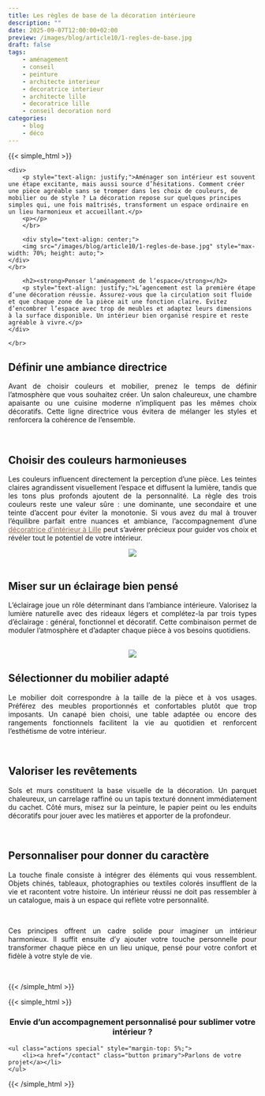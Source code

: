 ```yaml
---
title: Les règles de base de la décoration intérieure
description: ""
date: 2025-09-07T12:00:00+02:00
preview: /images/blog/article10/1-regles-de-base.jpg
draft: false
tags:
    - aménagement
    - conseil
    - peinture
    - architecte interieur
    - decoratrice interieur
    - architecte lille
    - decoratrice lille
    - conseil decoration nord
categories:
    - blog
    - déco
---
```


<!-- FM:Snippet:Start data:{"id":"Article","fields":[]} -->
{{< simple_html >}}

<div>
    
    <div>
        <p style="text-align: justify;">Aménager son intérieur est souvent une étape excitante, mais aussi source d’hésitations. Comment créer une pièce agréable sans se tromper dans les choix de couleurs, de mobilier ou de style ? La décoration repose sur quelques principes simples qui, une fois maîtrisés, transforment un espace ordinaire en un lieu harmonieux et accueillant.</p>
        <p></p>
        </br>

        <div style="text-align: center;">
        <img src="/images/blog/article10/1-regles-de-base.jpg" style="max-width: 70%; height: auto;">
    </div>
    </br>
        
        <h2><strong>Penser l’aménagement de l’espace</strong></h2>
        <p style="text-align: justify;">L’agencement est la première étape d’une décoration réussie. Assurez-vous que la circulation soit fluide et que chaque zone de la pièce ait une fonction claire. Évitez d’encombrer l’espace avec trop de meubles et adaptez leurs dimensions à la surface disponible. Un intérieur bien organisé respire et reste agréable à vivre.</p>    
    </div>
 
    </br>
</div>

<div>
    <h2><strong>Définir une ambiance directrice</strong></h2>
    <p style="text-align: justify;">Avant de choisir couleurs et mobilier, prenez le temps de définir l’atmosphère que vous souhaitez créer. Un salon chaleureux, une chambre apaisante ou une cuisine moderne n’impliquent pas les mêmes choix décoratifs. Cette ligne directrice vous évitera de mélanger les styles et renforcera la cohérence de l’ensemble.</p>
    <p></p>
</div>
 
</br>

<div>
    <h2><strong>Choisir des couleurs harmonieuses</strong></h2>
<p style="text-align: justify;">Les couleurs influencent directement la perception d’une pièce. Les teintes claires agrandissent visuellement l’espace et diffusent la lumière, tandis que les tons plus profonds ajoutent de la personnalité. La règle des trois couleurs reste une valeur sûre : une dominante, une secondaire et une teinte d’accent pour éviter la monotonie. Si vous avez du mal à trouver l’équilibre parfait entre nuances et ambiance, l’accompagnement d’une <a href="https://interieurdeco.fr/" style="color:#916347; text-decoration: underline;">
décoratrice d’intérieur à Lille</a> peut s’avérer précieux pour guider vos choix et révéler tout le potentiel de votre intérieur.</p>    
</div>

 <div style="text-align: center;">
        <img src="/images/blog/article10/2-regles-de-base.jpg" style="max-width: 70%; height: auto;">
</div>
</br>

<div>
    <h2><strong>Miser sur un éclairage bien pensé</strong></h2>
    <p style="text-align: justify;">L’éclairage joue un rôle déterminant dans l’ambiance intérieure. Valorisez la lumière naturelle avec des rideaux légers et complétez-la par trois types d’éclairage : général, fonctionnel et décoratif. Cette combinaison permet de moduler l’atmosphère et d’adapter chaque pièce à vos besoins quotidiens.</p>    
</div>
</br>
 <div style="text-align: center;">
        <img src="/images/blog/article10/4-peinture.webp" style="max-width: 70%; height: auto;">
</div>
<div>
    <h2><strong>Sélectionner du mobilier adapté</strong></h2>
    <p style="text-align: justify;">Le mobilier doit correspondre à la taille de la pièce et à vos usages. Préférez des meubles proportionnés et confortables plutôt que trop imposants. Un canapé bien choisi, une table adaptée ou encore des rangements fonctionnels facilitent la vie au quotidien et renforcent l’esthétisme de votre intérieur.</p>    
</div>

</br>

<div>
    <h2><strong>Valoriser les revêtements</strong></h2>
    <p style="text-align: justify;">Sols et murs constituent la base visuelle de la décoration. Un parquet chaleureux, un carrelage raffiné ou un tapis texturé donnent immédiatement du cachet. Côté murs, misez sur la peinture, le papier peint ou les enduits décoratifs pour jouer avec les matières et apporter de la profondeur.</p>    
</div>
</br>

<div>
    <h2><strong>Personnaliser pour donner du caractère</strong></h2>
    <p style="text-align: justify;">La touche finale consiste à intégrer des éléments qui vous ressemblent. Objets chinés, tableaux, photographies ou textiles colorés insufflent de la vie et racontent votre histoire. Un intérieur réussi ne doit pas ressembler à un catalogue, mais à un espace qui reflète votre personnalité.
    </p> 
</div>
</br>

<div>
    <p style="text-align: justify;">Ces principes offrent un cadre solide pour imaginer un intérieur harmonieux. Il suffit ensuite d’y ajouter votre touche personnelle pour transformer chaque pièce en un lieu unique, pensé pour votre confort et fidèle à votre style de vie.
    </p>
    <p></p>
</div>
</br>

{{< /simple_html >}}

{{< simple_html >}}
</br>
<div>
    <h3 style="text-align: center;">
        Envie d’un accompagnement personnalisé pour sublimer votre intérieur ?
    </h3>

	<ul class="actions special" style="margin-top: 5%;">
		<li><a href="/contact" class="button primary">Parlons de votre projet</a></li>
	</ul>
 </div>

{{< /simple_html >}}
<!-- FM:Snippet:End -->
